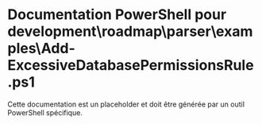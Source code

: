 # Documentation PowerShell pour development\roadmap\parser\examples\Add-ExcessiveDatabasePermissionsRule.ps1

Cette documentation est un placeholder et doit être générée par un outil PowerShell spécifique.
